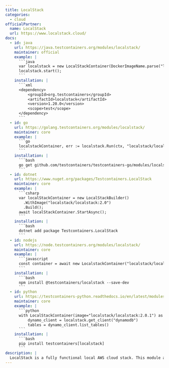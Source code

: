 ```yaml
---
title: LocalStack
categories:
  - cloud
officialPartner:
  name: LocalStack
  url: https://www.localstack.cloud/
docs:
  - id: java
    url: https://java.testcontainers.org/modules/localstack/
    maintainer: official
    example: |
      ```java
      var localstack = new LocalStackContainer(DockerImageName.parse("localstack/localstack:0.11.3"));
      localstack.start();
      ```
    installation: |
      ```xml
      <dependency>
          <groupId>org.testcontainers</groupId>
          <artifactId>localstack</artifactId>
          <version>1.20.0</version>
          <scope>test</scope>
      </dependency>
      ```
  - id: go
    url: https://golang.testcontainers.org/modules/localstack/
    maintainer: core
    example: |
      ```go
      localstackContainer, err := localstack.Run(ctx, "localstack/localstack:1.4.0")
      ```
    installation: |
      ```bash
      go get github.com/testcontainers/testcontainers-go/modules/localstack
      ```
  - id: dotnet
    url: https://www.nuget.org/packages/Testcontainers.LocalStack
    maintainer: core
    example: |
      ```csharp
      var localStackContainer = new LocalStackBuilder()
        .WithImage("localstack/localstack:2.0")
        .Build();
      await localStackContainer.StartAsync();
      ```
    installation: |
      ```bash
      dotnet add package Testcontainers.LocalStack
      ```
  - id: nodejs
    url: https://node.testcontainers.org/modules/localstack/
    maintainer: core
    example: |
      ```javascript
      const container = await new LocalstackContainer("localstack/localstack:2.2.0").start();
      ```
    installation: |
      ```bash
      npm install @testcontainers/localstack --save-dev
      ```
  - id: python
    url: https://testcontainers-python.readthedocs.io/en/latest/modules/localstack/README.html
    maintainer: core
    example: |
      ```python
      with LocalStackContainer(image="localstack/localstack:2.0.1") as localstack:
          dynamo_client = localstack.get_client("dynamodb")
          tables = dynamo_client.list_tables()
      ```
    installation: |
      ```bash
      pip install testcontainers[localstack]
      ```
description: |
  LocalStack is a fully functional local AWS cloud stack. This module allows you to develop your cloud and serverless apps without actually using the cloud.
---
```

